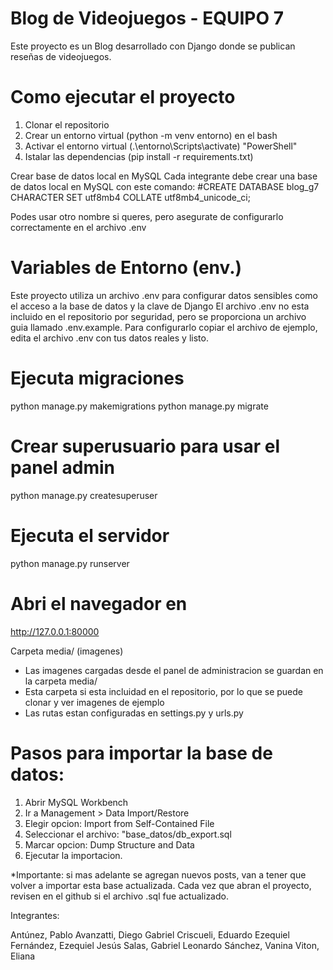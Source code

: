 # Blog de Videojuegos - EQUIPO 7

Este proyecto es un Blog desarrollado con Django donde se publican reseñas de videojuegos. 

# Como ejecutar el proyecto

1. Clonar el repositorio
2. Crear un entorno virtual (python -m venv entorno) en el bash
3. Activar el entorno virtual (.\entorno\Scripts\activate) "PowerShell"
4. Istalar las dependencias (pip install -r requirements.txt)

Crear base de datos local en MySQL
Cada integrante debe crear una base de datos local en MySQL con este comando: 
#CREATE DATABASE blog_g7 CHARACTER SET utf8mb4 COLLATE utf8mb4_unicode_ci;

Podes usar otro nombre si queres, pero asegurate de configurarlo correctamente en el archivo .env

# Variables de Entorno (env.)
Este proyecto utiliza un archivo .env para configurar datos sensibles como el acceso a la base de datos y la clave de Django 
El archivo .env no esta incluido en el repositorio por seguridad, pero se proporciona un archivo guia llamado .env.example. Para configurarlo copiar el archivo de ejemplo, edita el archivo .env con tus datos reales y listo.

# Ejecuta migraciones
python manage.py makemigrations
python manage.py migrate

# Crear superusuario para usar el panel admin
python manage.py createsuperuser

# Ejecuta el servidor
python manage.py runserver

# Abri el navegador en 
http://127.0.0.1:80000

Carpeta media/ (imagenes)

* Las imagenes cargadas desde el panel de administracion se guardan en la carpeta media/
* Esta carpeta si esta incluidad en el repositorio, por lo que se puede clonar y ver imagenes de ejemplo
* Las rutas estan configuradas en settings.py y urls.py

# Pasos para importar la base de datos:

1. Abrir MySQL Workbench
2. Ir a Management > Data Import/Restore
3. Elegir opcion: Import from Self-Contained File
4. Seleccionar el archivo: "base_datos/db_export.sql
5. Marcar opcion: Dump Structure and Data
6. Ejecutar la importacion.

*Importante: si mas adelante se agregan nuevos posts, van a tener que volver a importar esta base actualizada. Cada vez que abran el proyecto, revisen en el github si el archivo .sql fue actualizado. 

Integrantes:

Antúnez, Pablo
Avanzatti, Diego Gabriel
Criscueli, Eduardo Ezequiel
Fernández, Ezequiel Jesús
Salas, Gabriel Leonardo
Sánchez, Vanina
Viton, Eliana